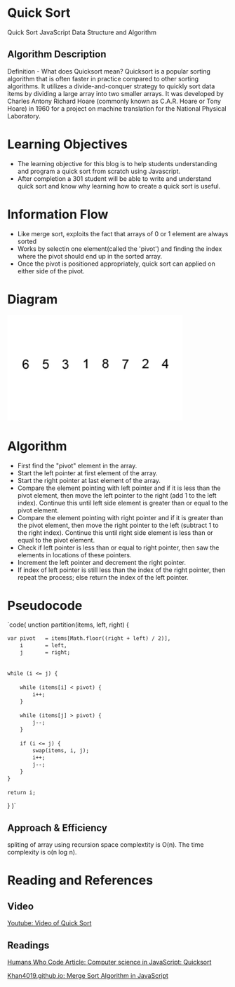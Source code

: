 # Quick Sort 
Quick Sort JavaScript Data Structure and Algorithm

## Algorithm Description

Definition - What does Quicksort mean?
Quicksort is a popular sorting algorithm that is often faster in practice compared to other sorting algorithms. It utilizes a divide-and-conquer strategy to quickly sort data items by dividing a large array into two smaller arrays. It was developed by Charles Antony Richard Hoare (commonly known as C.A.R. Hoare or Tony Hoare) in 1960 for a project on machine translation for the National Physical Laboratory.

# Learning Objectives

* The learning objective for this blog is to help students understanding and program a quick sort from scratch using Javascript.
* After completion a 301 student will be able to write and understand quick sort and know why learning how to create a quick sort is useful.


# Information Flow
* Like merge sort, exploits the fact that arrays of 0 or 1 element are always sorted
* Works by selectin one element(called the 'pivot') and finding the index where the pivot should end up in the sorted array.
* Once the pivot is positioned appropriately, quick sort can applied on either side of the pivot.

# Diagram
<img src="./assets/images/QuickSort.gif" width="400">


# Algorithm 
* First find the "pivot" element in the array.
* Start the left pointer at first element of the array.
* Start the right pointer at last element of the array.
* Compare the element pointing with left pointer and if it is less than the pivot element, then move the left pointer to the right (add 1 to the left index). Continue this until left side element is greater than or equal to the pivot element.
* Compare the element pointing with right pointer and if it is greater than the pivot element, then move the right pointer to the left (subtract 1 to the right index). Continue this until right side element is less than or equal to the pivot element.
* Check if left pointer is less than or equal to right pointer, then saw the elements in locations of these pointers.
* Increment the left pointer and decrement the right pointer.
* If index of left pointer is still less than the index of the right pointer, then repeat the process; else return the index of the left pointer.

# Pseudocode
`code( 
  unction partition(items, left, right) {

    var pivot   = items[Math.floor((right + left) / 2)],
        i       = left,
        j       = right;


    while (i <= j) {

        while (items[i] < pivot) {
            i++;
        }

        while (items[j] > pivot) {
            j--;
        }

        if (i <= j) {
            swap(items, i, j);
            i++;
            j--;
        }
    }

    return i;
}
)`



## Approach & Efficiency
spliting of array using recursion space complextity is O(n). The time complexity is o(n log n).

# Reading and References

## Video

[Youtube: Video of Quick Sort](https://www.youtube.com/watch?v=eqo2LxRADhU)

## Readings
[Humans Who Code Article: Computer science in JavaScript: Quicksort](https://humanwhocodes.com/blog/2012/11/27/computer-science-in-javascript-quicksort/)

[Khan4019.github.io: Merge Sort Algorithm in JavaScript](https://khan4019.github.io/front-end-Interview-Questions/sort.html#quickSort)
